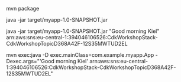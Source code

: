 mvn package

java -jar target/myapp-1.0-SNAPSHOT.jar

java -jar target/myapp-1.0-SNAPSHOT.jar "Good morning Kiel" arn:aws:sns:eu-central-1:394046106526:CdkWorkshopStack-CdkWorkshopTopicD368A42F-12S35MWTUD2EL

mvn exec:java -D exec.mainClass=com.example.myapp.App -Dexec.args="'Good morning Kiel' arn:aws:sns:eu-central-1:394046106526:CdkWorkshopStack-CdkWorkshopTopicD368A42F-12S35MWTUD2EL"

